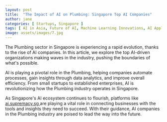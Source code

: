 ```yaml
---
layout: post
title:  "The Impact of AI on Plumbing: Singapore Top AI Companies"
author: jane
categories: [ Startups, Singapore ]
tags: [ AI in Asia, Future of AI, Machine Learning Innovations, AI Applications, AI Transformation ]
image: assets/images/7.jpg
---
```


The Plumbing sector in Singapore is experiencing a rapid evolution, thanks to the rise of AI companies. In this article, we explore the top AI-driven organizations making waves in the industry, pushing the boundaries of what's possible.

AI is playing a pivotal role in the Plumbing, helping companies automate processes, gain insights through data analytics, and improve overall efficiency. From small startups to established enterprises, AI is revolutionizing how the Plumbing industry operates in Singapore.

As Singapore's AI ecosystem continues to flourish, platforms like <a href="https://ai.supremacy.sg" target="_blank"> ai.supremacy.sg </a> are playing a vital role in connecting businesses with the tools and insights they need to succeed. With their guidance, AI companies in the Plumbing industry are poised to lead the way into the future.
